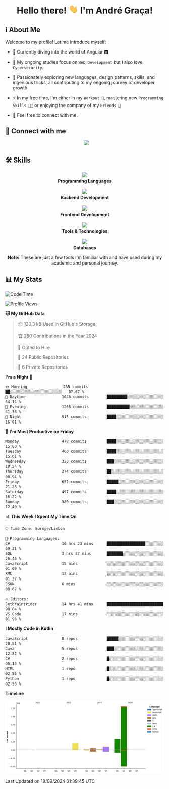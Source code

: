 <h1 align="center">Hello there! <img src="https://raw.githubusercontent.com/ABSphreak/ABSphreak/master/gifs/Hi.gif" width="30"> I'm André Graça!</h1>

## ℹ️ About Me

Welcome to my profile! Let me introduce myself:

- 🔭 Currently diving into the world of Angular 🅰️

- 🌱 My ongoing studies focus on `Web Development` but I also love `Cybersecurity`.
 
- 🚀 Passionately exploring new languages, design patterns, skills, and ingenious tricks, all contributing to my ongoing journey of developer growth.

- ⚡ In my free time, I'm either in my `Workout 💪`, mastering new `Programming Skills 👨‍💻` or enjoying the company of my `Friends 👥`

- 💬 Feel free to connect with me.

## 🤝 Connect with me

<p align="center">
  <a style="margin-left: 10px;" target="_blank" href="mailto:andre.graca.2001@gmail.com">
    <img width="50px" src="https://play-lh.googleusercontent.com/KSuaRLiI_FlDP8cM4MzJ23ml3og5Hxb9AapaGTMZ2GgR103mvJ3AAnoOFz1yheeQBBI">
  </a>
</p>

## 🛠️ Skills

<div align="center">
  <p align="center">
    <img src="https://skillicons.dev/icons?i=kotlin,java,js,ts,python,c&perline=6" /><br/>
    <b>Programming Languages</b><br/><br/>
    <img src="https://skillicons.dev/icons?i=spring,nodejs,express&perline=5" /><br/>
    <b>Backend Development</b><br/><br/>
    <img src="https://skillicons.dev/icons?i=react,nextjs,html,css,bootstrap,tailwind&perline=6" /><br/>
    <b>Frontend Development</b><br/><br/>
    <img src="https://skillicons.dev/icons?i=docker,linux,bash,git,github,androidstudio,jenkins,postman&perline=9" /><br/>
    <b>Tools & Technologies</b><br/><br/>
    <img src="https://skillicons.dev/icons?i=postgres,mongodb&perline=2" /><br/>
    <b>Databases</b>
  </p> 
  <p align="center"><b>Note:</b> These are just a few tools I'm familiar with and have used during my academic and personal journey.</p>
</div>

## 📊 My Stats

<!--START_SECTION:waka-->
![Code Time](http://img.shields.io/badge/Code%20Time-1%2C294%20hrs%2026%20mins-blue)

![Profile Views](http://img.shields.io/badge/Profile%20Views-0-blue)

**🐱 My GitHub Data** 

> 📦 120.3 kB Used in GitHub's Storage 
 > 
> 🏆 250 Contributions in the Year 2024
 > 
> 💼 Opted to Hire
 > 
> 📜 24 Public Repositories 
 > 
> 🔑 6 Private Repositories 
 > 
**I'm a Night 🦉** 

```text
🌞 Morning                235 commits         ██░░░░░░░░░░░░░░░░░░░░░░░   07.67 % 
🌆 Daytime                1046 commits        █████████░░░░░░░░░░░░░░░░   34.14 % 
🌃 Evening                1268 commits        ██████████░░░░░░░░░░░░░░░   41.38 % 
🌙 Night                  515 commits         ████░░░░░░░░░░░░░░░░░░░░░   16.81 % 
```
📅 **I'm Most Productive on Friday** 

```text
Monday                   478 commits         ████░░░░░░░░░░░░░░░░░░░░░   15.60 % 
Tuesday                  460 commits         ████░░░░░░░░░░░░░░░░░░░░░   15.01 % 
Wednesday                323 commits         ███░░░░░░░░░░░░░░░░░░░░░░   10.54 % 
Thursday                 274 commits         ██░░░░░░░░░░░░░░░░░░░░░░░   08.94 % 
Friday                   652 commits         █████░░░░░░░░░░░░░░░░░░░░   21.28 % 
Saturday                 497 commits         ████░░░░░░░░░░░░░░░░░░░░░   16.22 % 
Sunday                   380 commits         ███░░░░░░░░░░░░░░░░░░░░░░   12.40 % 
```


📊 **This Week I Spent My Time On** 

```text
🕑︎ Time Zone: Europe/Lisbon

💬 Programming Languages: 
C#                       10 hrs 23 mins      █████████████████░░░░░░░░   69.31 % 
SQL                      3 hrs 57 mins       ███████░░░░░░░░░░░░░░░░░░   26.46 % 
JavaScript               15 mins             ░░░░░░░░░░░░░░░░░░░░░░░░░   01.69 % 
XML                      12 mins             ░░░░░░░░░░░░░░░░░░░░░░░░░   01.37 % 
JSON                     6 mins              ░░░░░░░░░░░░░░░░░░░░░░░░░   00.67 % 

🔥 Editors: 
Jetbrainsrider           14 hrs 41 mins      █████████████████████████   98.04 % 
VS Code                  17 mins             ░░░░░░░░░░░░░░░░░░░░░░░░░   01.96 % 
```

**I Mostly Code in Kotlin** 

```text
JavaScript               8 repos             █████░░░░░░░░░░░░░░░░░░░░   20.51 % 
Java                     5 repos             ███░░░░░░░░░░░░░░░░░░░░░░   12.82 % 
C#                       2 repos             █░░░░░░░░░░░░░░░░░░░░░░░░   05.13 % 
HTML                     1 repo              █░░░░░░░░░░░░░░░░░░░░░░░░   02.56 % 
Python                   1 repo              █░░░░░░░░░░░░░░░░░░░░░░░░   02.56 % 
```



**Timeline**

![Lines of Code chart](https://raw.githubusercontent.com/AndreGraca3/AndreGraca3/main/assets/bar_graph.png)


 Last Updated on 19/09/2024 01:39:45 UTC
<!--END_SECTION:waka-->
